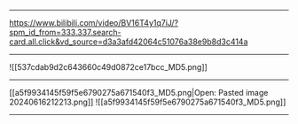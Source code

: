 
---

https://www.bilibili.com/video/BV16T4y1q7iJ/?spm_id_from=333.337.search-card.all.click&vd_source=d3a3afd42064c51076a38e9b8d3c414a

---

![[537cdab9d2c643660c49d0872ce17bcc_MD5.png]]

---

[[a5f9934145f59f5e6790275a671540f3_MD5.png|Open: Pasted image 20240616212213.png]]
![[a5f9934145f59f5e6790275a671540f3_MD5.png]]

---


